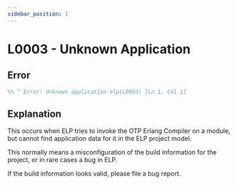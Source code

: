```yaml
---
sidebar_position: 1
---
```


# L0003 - Unknown Application

## Error

```erlang
%% ^ Error: Unknown application elp(L0003) [Ln 1, Col 1]
```

## Explanation

This occurs when ELP tries to invoke the OTP Erlang Compiler on a
module, but cannot find application data for it in the ELP project
model.

This normally means a misconfiguration of the build information for
the project, or in rare cases a bug in ELP.

If the build information looks valid, please file a bug report.
